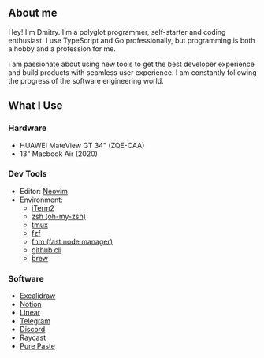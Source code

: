 ---
---

## About me

Hey! I'm Dmitry. I’m a polyglot programmer, self-starter and coding enthusiast. I use TypeScript and Go professionally, but programming is both a hobby and a profession for me.

I am passionate about using new tools to get the best developer experience and build products with seamless user experience. I am constantly following the progress of the software engineering world.

## What I Use

### Hardware

- HUAWEI MateView GT 34" (ZQE-CAA)
- 13&quot; Macbook Air (2020)

### Dev Tools

- Editor: [Neovim](https://github.com/neovim/neovim)
- Environment:
  - [iTerm2](https://iterm2.com/)
  - [zsh (oh-my-zsh)](https://github.com/ohmyzsh/ohmyzsh)
  - [tmux](https://github.com/tmux/tmux)
  - [fzf](https://github.com/junegunn/fzf)
  - [fnm (fast node manager)](https://github.com/Schniz/fnm)
  - [github cli](https://cli.github.com/)
  - [brew](https://brew.sh/)

### Software

- [Excalidraw](https://excalidraw.com)
- [Notion](https://notion.so)
- [Linear](https://linear.app)
- [Telegram](https://telegram.org)
- [Discord](https://discord.com)
- [Raycast](https://raycast.com)
- [Pure Paste](https://sindresorhus.com/pure-paste)






